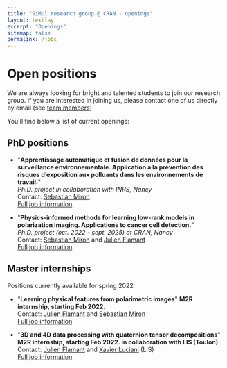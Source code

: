 ```yaml
---
title: "SiMul research group @ CRAN - openings"
layout: textlay
excerpt: "Openings"
sitemap: false
permalink: /jobs
---
```


# Open positions

We are always looking for bright and talented students to join our research group.
If you are interested in joining us, please contact one of us directly by email (see [team members](team/))

You'll find below a list of current openings:

## PhD positions

* "**Apprentissage automatique et fusion de données pour la surveillance environnementale. Application à la prévention des risques d’exposition aux polluants dans les environnements de travail.**"<br />
*Ph.D. project in collaboration with INRS, Nancy*<br />
Contact: [Sebastian Miron](mailto:sebastian.miron@univ-lorraine.fr)<br />
<a href="/assets/jobs/SujetThese_Apprentissage_automatique.pdf">Full job information <span class="fa fa-file-pdf-o"></span></a>

* "**Physics-informed methods for learning low-rank models in polarization imaging. Applications to cancer cell detection.**"<br />
*Ph.D. project (oct. 2022 - sept. 2025) at CRAN,  Nancy*<br />
Contact: [Sebastian Miron](mailto:sebastian.miron@univ-lorraine.fr)  and [Julien Flamant](mailto:julien.flamant@univ-lorraine.fr)<br />
<a href="/assets/jobs/Phd_lowrankPolarization.pdf">Full job information <span class="fa fa-file-pdf-o"></span></a>


## Master internships
Positions currently available for spring 2022:
* "**Learning physical features from polarimetric images**"  **M2R internship, starting Feb 2022.**<br />
Contact: [Julien Flamant](mailto:julien.flamant@univ-lorraine.fr) and [Sebastian Miron](mailto:sebastian.miron@univ-lorraine.fr)<br/>
<a href="/assets/jobs/M2R_learningFeaturesPolarization.pdf">Full job information <span class="fa fa-file-pdf-o"></span></a>

* "**3D and 4D data processing with quaternion tensor decompositions**"  **M2R internship, starting Feb 2022. in collaboration with LIS (Toulon)**<br />
Contact: [Julien Flamant](mailto:julien.flamant@univ-lorraine.fr) and [Xavier Luciani](mailto:luciani@univ-tln.fr) (LIS)<br/>
<a href="/assets/jobs/M2RCRANLIS.pdf.pdf">Full job information <span class="fa fa-file-pdf-o"></span></a>

